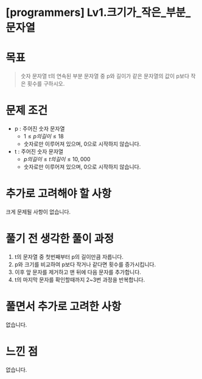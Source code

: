 # [programmers] Lv1.크기가_작은_부분_문자열

# 목표
> 숫자 문자열 t의 연속된 부분 문자열 중 p와 길이가 같은 문자열의 값이 p보다 작은 횟수를 구하시오.

# 문제 조건
* p : 주어진 숫자 문자열
  * $1 \leq p의 길이 \leq 18$
  * 숫자로만 이루어져 있으며, 0으로 시작하지 않습니다.
* t : 주어진 숫자 문자열
  * $p의 길이 \leq t의 길이 \leq 10,000$
  * 숫자로만 이루어져 있으며, 0으로 시작하지 않습니다.

# 추가로 고려해야 할 사항
크게 문제될 사항이 없습니다.

# 풀기 전 생각한 풀이 과정
1. t의 문자열 중 첫번째부터 p의 길이만큼 자릅니다.
2. p와 크기를 비교하여 p보다 작거나 같다면 횟수를 증가시킵니다.
3. 이후 앞 문자를 제거하고 맨 뒤에 다음 문자를 추가합니다.
4. t의 마지막 문자를 확인할때까지 2~3번 과정을 반복합니다. 

# 풀면서 추가로 고려한 사항
없습니다.

# 느낀 점
없습니다.